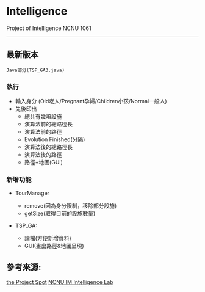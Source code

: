 # Intelligence
Project of Intelligence NCNU 1061

***

## 最新版本
```
Java部分(TSP_GA3.java)
```
### 執行
* 輸入身分 (Old老人/Pregnant孕婦/Children小孩/Normal一般人)
* 先後印出
    * 總共有幾項設施
    * 演算法前的總路徑長
    * 演算法前的路徑
    * Evolution Finished(分隔)
    * 演算法後的總路徑長
    * 演算法後的路徑
    * 路徑+地圖(GUI)

### 新增功能
* TourManager
    * remove(因為身分限制，移除部分設施)
    * getSize(取得目前的設施數量)

* TSP_GA:
    * 讀檔(方便新增資料)
    * GUI(畫出路徑&地圖呈現)

## 參考來源:
[the Project Spot](http://www.theprojectspot.com/tutorial-post/applying-a-genetic-algorithm-to-the-travelling-salesman-problem/5)
[NCNU IM Intelligence Lab](https://intelligence.im.ncnu.edu.tw)
